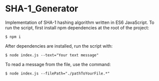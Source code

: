 # SHA-1_Generator
Implementation of SHA-1 hashing algorithm written in ES6 JavaScript.
To run the script, first install npm dependencies at the root of the project:
```
$ npm i
```
After dependencies are installed, run the script with:
```
$ node index.js --text="Your text message"
```

To read a message from the file, use the command: 
```
$ node index.js --filePath="./pathToYourFile.*"
```